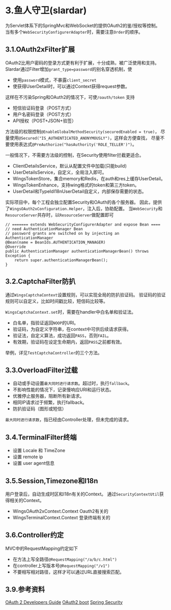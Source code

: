 # 3.鱼人守卫(slardar)

为Servlet体系下的SpringMvc和WebSocket的提供OAuth2的鉴/授权等控制。
当有多个`WebSecurityConfigurerAdapter`时，需要注意`Order`的顺序。

## 3.1.OAuth2xFilter扩展

OAuth2比用户密码的登录方式更有利于扩展，十分成熟，被广泛使用和支持。
Slardar通过Filter增加`grant_type=password`的别名穿透机制，使

 * 使用`password`模式，不暴露`client_secret`
 * 使获得UserDetail时，可以通过Context获得request参数。

这样在不污染Spring和OAuth2的情况下，可使`/oauth/token` 支持

 * 短信验证码登录（POST方式）
 * 用户名密码登录（POST方式）
 * API授权（POST+JSON+验签）

方法级的权限控制`@EnableGlobalMethodSecurity(securedEnabled = true)`，
尽量使用`@Secured("IS_AUTHENTICATED_ANONYMOUSLY")`，这样会方便查找，
尽量不要使用表达式`@PreAuthorize("hasAuthority('ROLE_TELLER')")`。

一般情况下，不需要方法级的控制，在Security使用filter拦截更适合。

 * ClientDetailsService，默认从配置文件中加载(只能build)
 * UserDetailsService，自定义，全局注入即可。
 * WingsTokenStore，集合memory和Redis，在auth和res上缓存UserDetail。
 * WingsTokenEnhance，支持wing格式的token和第三方token。
 * UserDetail和TypeIdI18nUserDetail自定义，内部保存需要的状态。

实际项目中，每个工程会独立配置Security和OAuth的各个服务器。
因此，提供了`WingsOAuth2xConfiguration.Helper`，注入后，协助配置。
当`WebSecurity`和`ResourceServer`共存时，以`ResourceServer`做配置即可

```
// ======= extends WebSecurityConfigurerAdapter and expose Bean ====
// need AuthenticationManager Bean
// password grants are switched on by injecting an AuthenticationManager
@Bean(name = BeanIds.AUTHENTICATION_MANAGER)
@Override
public AuthenticationManager authenticationManagerBean() throws Exception {
    return super.authenticationManagerBean();
}
```

## 3.2.CaptchaFilter防扒

通过`WingsCaptchaContext`设置规则，可以实现全局的防扒验证码。
验证码的验证规则可以自定义，比如时间戳比较，短信码比较等。

`WingsCaptchaContext.set`时，需要在handler中白名单和验证法。

 * 白名单，指验证返回`NOOP`的URI。
 * 验证码，为自定义字符串，在context中可供后续请求获得。
 * 验证法，自定义算法，成功返回`PASS`，否则`FAIL`。
 * 有效期，验证码在设定生命期内，返回`PASS`之前都有效。

举例，详见`TestCaptchaController`的三个方法。

## 3.3.OverloadFilter过载

 * 自动或手动设置`最大同时进行请求数`。超过时，执行`fallback`。
 * 不影响性能的情况下，记录慢响应URI和运行状态。
 * 优雅停止服务器，阻断所有新请求。
 * 相同IP请求过于频繁，执行fallback。
 * 防扒验证码（图形或短信）
 
 `最大同时进行请求数`，指已经由Controller处理，但未完成的请求。

## 3.4.TerminalFilter终端

 * 设置 Locale 和 TimeZone
 * 设置 remote ip
 * 设置 user agent信息

## 3.5.Session,Timezone和I18n

用户登录后，自动生成时区和I18n有关的Context。
通过`SecurityContextUtil`获得相关的Context。

 * WingsOAuth2xContext.Context Oauth2有关的
 * WingsTerminalContext.Context 登录终端有关的

## 3.6.Controller约定

MVC中的RequestMapping约定如下

 * 在方法上写全路径`@RequestMapping("/a/b/c.html")`
 * 在controller上写版本号`@RequestMapping("/v1")`
 * 不要相写相对路径，这样才可以通过URL直接搜索匹配。


## 3.9.参考资料

[OAuth 2 Developers Guide](https://projects.spring.io/spring-security-oauth/docs/oauth2.html)
[OAuth2 boot](https://docs.spring.io/spring-security-oauth2-boot/docs/current/reference/htmlsingle/)
[Spring Security](https://docs.spring.io/spring-security/site/docs/current/reference/htmlsingle/)
